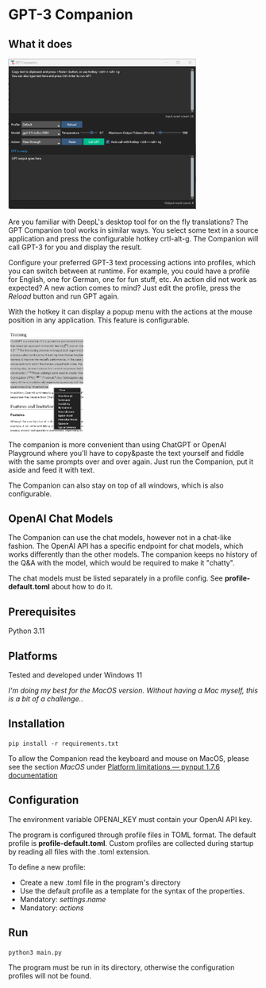 # GPT-3 Companion

## What it does

<img alt="Companion App" src="doc/app.png" width="75%" height="75%"/>

Are you familiar with DeepL's desktop tool for on the fly translations?
The GPT Companion tool works in similar ways. You select some text in a source
application and press the configurable hotkey crtl-alt-g. The Companion will
call GPT-3 for you and display the result.

Configure your preferred GPT-3 text processing actions into profiles, which you can switch between at runtime.
For example, you could have a profile for English, one for German, one for fun stuff, etc.
An action did not work as expected? A new action comes to mind? Just edit the profile, press the _Reload_ button and run GPT again.

With the hotkey it can display a popup menu with the actions at the
mouse position in any application. This feature is configurable.

<img alt="action popup" src="doc/popup.png" width="30%" height="30%"/>

The companion is more convenient than using ChatGPT or OpenAI Playground
where you'll have to copy&paste the text yourself and fiddle with the
same prompts over and over again. Just run the Companion, put it aside and feed it with text.

The Companion can also stay on top of all windows, which is also configurable.

## OpenAI Chat Models

The Companion can use the chat models, however not in a chat-like fashion. The OpenAI API
has a specific endpoint for chat models, which works differently than the other models.
The companion keeps no history of the Q&A with the model, which would be required to make it "chatty".

The chat models must be listed separately in a profile config. See __profile-default.toml__ about how to do it.

## Prerequisites

Python 3.11

## Platforms

Tested and developed under Windows 11

*I'm doing my best for the MacOS version. Without having a Mac myself, this is a bit of a challenge.*.

## Installation

`pip install -r requirements.txt`

To allow the Companion read the keyboard and mouse on MacOS, please see the section _MacOS_ under [Platform limitations — pynput 1.7.6 documentation](https://pynput.readthedocs.io/en/latest/limitations.html)

## Configuration

The environment variable OPENAI_KEY must contain your OpenAI API key.

The program is configured through profile files in TOML format. The default profile is **profile-default.toml**.
Custom profiles are collected during startup by reading all files with the .toml extension.

To define a new profile:

* Create a new .toml file in the program's directory
* Use the default profile as a template for the syntax of the properties.
* Mandatory: *settings.name*
* Mandatory: *actions*

## Run

`python3 main.py`

The program must be run in its directory, otherwise the configuration profiles will not be found.
